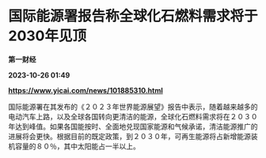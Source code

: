 # 国际能源署报告称全球化石燃料需求将于2030年见顶
**第一财经**

**2023-10-26 01:49**

**https://www.yicai.com/news/101885310.html**

国际能源署在其发布的《２０２３年世界能源展望》报告中表示，随着越来越多的电动汽车上路，以及全球各国转向更清洁的能源，全球化石燃料需求将在２０３０年达到峰值。如果各国能按时、全面地兑现国家能源和气候承诺，清洁能源推广的进展将会更快。根据目前的既定政策，到２０３０年，可再生能源将占新增能源装机容量的８０％，其中太阳能占一半以上。